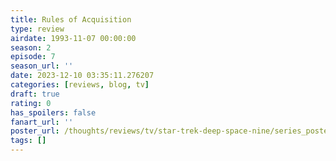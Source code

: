 ```yaml
---
title: Rules of Acquisition
type: review
airdate: 1993-11-07 00:00:00
season: 2
episode: 7
season_url: ''
date: 2023-12-10 03:35:11.276207
categories: [reviews, blog, tv]
draft: true
rating: 0
has_spoilers: false
fanart_url: ''
poster_url: /thoughts/reviews/tv/star-trek-deep-space-nine/series_poster.jpg
tags: []
---
```


